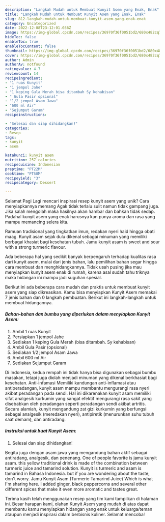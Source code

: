 ```yaml
---
description: "Langkah Mudah untuk Membuat Kunyit Asem yang Enak, Enak"
title: "Langkah Mudah untuk Membuat Kunyit Asem yang Enak, Enak"
slug: 812-langkah-mudah-untuk-membuat-kunyit-asem-yang-enak-enak
category: Uncategorized
date: 2022-12-08T23:12:01.036Z
image: https://img-global.cpcdn.com/recipes/36970f36f0051bd2/680x482cq70/kunyit-asem-foto-resep-utama.jpg
hideToc: false
enableToc: true
enableTocContent: false
thumbnail: https://img-global.cpcdn.com/recipes/36970f36f0051bd2/680x482cq70/kunyit-asem-foto-resep-utama.jpg
cover: https://img-global.cpcdn.com/recipes/36970f36f0051bd2/680x482cq70/kunyit-asem-foto-resep-utama.jpg
author: Admin
authorAv: notfound
ratingvalue: 4.7
reviewcount: 14
recipeingredient:
- "1 ruas Kunyit"
- "1 jempol Jahe"
- "1 keping Gula Merah bisa ditambah Sy kehabisan"
- " Gula Pasir opsional"
- "1/2 jempol Asam Jawa"
- "600 ml Air"
- "Sejumput Garam"
recipeinstructions:

- "Selesai dan siap dihidangkan!"
categories:
- Resep
tags:
- kunyit
- asem

katakunci: kunyit asem 
nutrition: 257 calories
recipecuisine: Indonesian
preptime: "PT22M"
cooktime: "PT60M"
recipeyield: "3"
recipecategory: Dessert

---
```



Selamat Pagi Lagi mencari inspirasi resep kunyit asem yang unik? Cara menyiapkannya memang Agak tidak terlalu sulit namun tidak gampang juga. Jika salah mengolah maka hasilnya akan hambar dan bahkan tidak sedap. Padahal kunyit asem yang enak harusnya kan punya aroma dan rasa yang mampu memancing selera kita.


Ramuan tradisional yang tingkatkan imun, redakan nyeri haid hingga obati maag. Kunyit asam sejak dulu dikenal sebagai minuman yang memiliki berbagai khasiat bagi kesehatan tubuh. Jamu kunyit asam is sweet and sour with a strong turmeric flavour.

Ada beberapa hal yang sedikit banyak berpengaruh terhadap kualitas rasa dari kunyit asem, mulai dari jenis bahan, lalu pemilihan bahan segar hingga cara membuat dan menghidangkannya. Tidak usah pusing jika mau menyiapkan kunyit asem enak di rumah, karena asal sudah tahu triknya maka hidangan ini mampu jadi suguhan spesial.


Berikut ini ada beberapa cara mudah dan praktis untuk membuat kunyit asem yang siap dikreasikan. Kamu bisa menyiapkan Kunyit Asem memakai 7 jenis bahan dan 0 langkah pembuatan. Berikut ini langkah-langkah untuk membuat hidangannya.

<!--inarticleads1-->

##### Bahan-bahan dan bumbu yang diperlukan dalam menyiapkan Kunyit Asem:

1. Ambil 1 ruas Kunyit
1. Persiapkan 1 jempol Jahe
1. Sediakan 1 keping Gula Merah (bisa ditambah. Sy kehabisan)
1. Ambil  Gula Pasir (opsional)
1. Sediakan 1/2 jempol Asam Jawa
1. Ambil 600 ml Air
1. Sediakan Sejumput Garam


Di Indonesia, kedua rempah ini tidak hanya bisa digunakan sebagai bumbu masakan, tetapi juga diolah menjadi minuman yang dikenal berkhasiat bagi kesehatan. Anti-infamasi Memiliki kandungan anti-inflamasi atau antiperadangan, kunyit asam mampu membantu mengurangi rasa nyeri akibat peradangan pada sendi. Hal ini dikarenakan kunyit asam memiliki sifat analgesik kurkumin yang sangat efektif mengurangi rasa sakit yang disebabkan oleh peradangan seperti peradangan sendi akibat artritis. Secara alamiah, kunyit mengandung zat gizi kurkumin yang berfungsi sebagai analgesik (meredakan nyeri), antipiretik (menurunkan suhu tubuh saat demam), dan antiradang. 

<!--inarticleads2-->

##### Instruksi untuk buat Kunyit Asem:


1. Selesai dan siap dihidangkan!

Begitu juga dengan asam jawa yang mengandung bahan aktif sebagai antiradang, analgesik, dan penenang. One of people favorite is jamu kunyit asam. this yellow traditional drink is made of the combination between turmeric juice and tamarind solution. Kunyit is turmeric and asam is tamarind in Bahasa Indonesia. but if you are wondering about the taste, don&#39;t worry. Jamu Kunyit Asam (Turmeric Tamarind Juice) Which is what I&#39;m sharing here. I added ginger, black peppercorns and several other different spices that make it even more aromatic and tastes great. 

Terima kasih telah menggunakan resep yang tim kami tampilkan di halaman ini. Besar harapan kami, olahan Kunyit Asem yang mudah di atas dapat membantu kamu menyiapkan hidangan yang enak untuk keluarga/teman ataupun menjadi inspirasi dalam berbisnis kuliner. Selamat mencoba!
